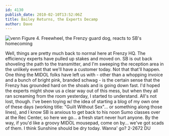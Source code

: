 ```yaml
---
id: 4130
publish_date: 2010-02-10T13:52:06Z
title: Bailey Returns, the Experts Decamp
author: Dave
---
```

![venn](http://www.flagstafffrenzy.org/wp-content/uploads/2010/02/sleep2.jpg) Figure 4. Freewheel, the Frenzy guard dog, reacts to SB's homecoming

Well, things are pretty much back to normal here at Frenzy HQ. The efficiency experts have pulled up stakes and moved on. SB is out back shoveling the path to the transmitter, and I'm sweeping the reception area in the unlikely event that we'll have a customer today. Not that that'll happen. One thing the MIDOL folks have left us with - other than a whopping invoice and a bunch of bright pink, branded schwag - is the certain sense that the Frenzy has grounded hard on the shoals and is going down fast. I'd hoped the experts might show us a clear way out of this mess, but when they all ran screaming from the room yesterday, I started to understand. All's not lost, though. I've been toying w/ the idea of starting a blog of my own one of these days (working title: "Guilt Without Sex"... or something along those lines), and I know SB is anxious to get back to his noon Sumo classes over at the Rec Center, so here we go... a fresh start never hurt anyone. By the way, if you'd like a groovy MIDOL mousepad, come on by... we've got scads of them. I think Sunshine should be dry today. Wanna' go? 2-2672 DU